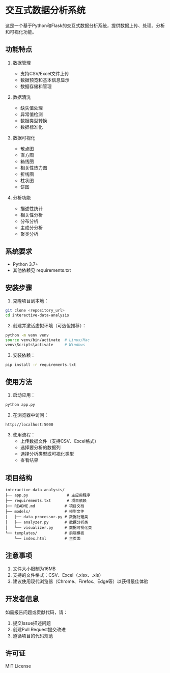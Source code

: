 # 交互式数据分析系统

这是一个基于Python和Flask的交互式数据分析系统，提供数据上传、处理、分析和可视化功能。

## 功能特点

1. 数据管理
   - 支持CSV/Excel文件上传
   - 数据预览和基本信息显示
   - 数据存储和管理

2. 数据清洗
   - 缺失值处理
   - 异常值检测
   - 数据类型转换
   - 数据标准化

3. 数据可视化
   - 散点图
   - 直方图
   - 箱线图
   - 相关性热力图
   - 折线图
   - 柱状图
   - 饼图

4. 分析功能
   - 描述性统计
   - 相关性分析
   - 分布分析
   - 主成分分析
   - 聚类分析

## 系统要求

- Python 3.7+
- 其他依赖见 requirements.txt

## 安装步骤

1. 克隆项目到本地：
```bash
git clone <repository_url>
cd interactive-data-analysis
```

2. 创建并激活虚拟环境（可选但推荐）：
```bash
python -m venv venv
source venv/bin/activate  # Linux/Mac
venv\Scripts\activate     # Windows
```

3. 安装依赖：
```bash
pip install -r requirements.txt
```

## 使用方法

1. 启动应用：
```bash
python app.py
```

2. 在浏览器中访问：
```
http://localhost:5000
```

3. 使用流程：
   - 上传数据文件（支持CSV、Excel格式）
   - 选择要分析的数据列
   - 选择分析类型或可视化类型
   - 查看结果

## 项目结构

```
interactive-data-analysis/
├── app.py                 # 主应用程序
├── requirements.txt       # 项目依赖
├── README.md             # 项目文档
├── models/               # 模型文件
│   ├── data_processor.py # 数据处理类
│   ├── analyzer.py       # 数据分析类
│   └── visualizer.py     # 数据可视化类
└── templates/            # 前端模板
    └── index.html        # 主页面
```

## 注意事项

1. 文件大小限制为16MB
2. 支持的文件格式：CSV、Excel（.xlsx、.xls）
3. 建议使用现代浏览器（Chrome、Firefox、Edge等）以获得最佳体验

## 开发者信息

如需报告问题或贡献代码，请：
1. 提交Issue描述问题
2. 创建Pull Request提交改进
3. 遵循项目的代码规范

## 许可证

MIT License 